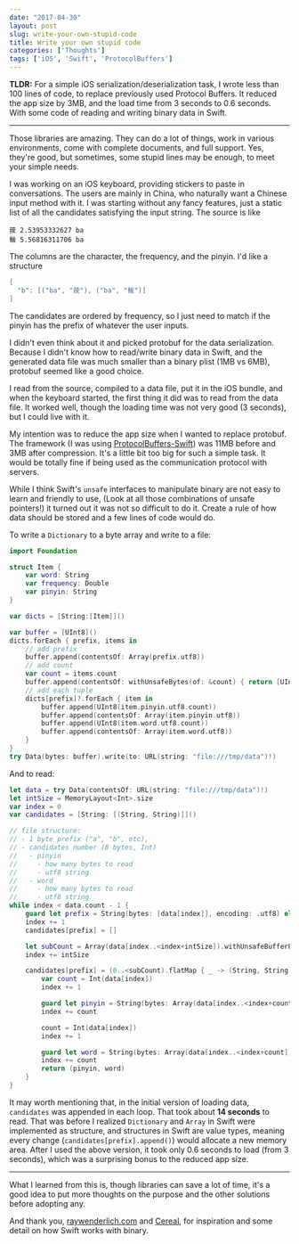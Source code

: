 ```yaml
---
date: "2017-04-30"
layout: post
slug: write-your-own-stupid-code
title: Write your own stupid code
categories: ['Thoughts']
tags: ['iOS', 'Swift', 'ProtocolBuffers']
---
```


**TLDR:** For a simple iOS serialization/deserialization task, I wrote less than 100 lines of code, to replace previously used Protocol Buffers. It reduced the app size by 3MB, and the load time from 3 seconds to 0.6 seconds. With some code of reading and writing binary data in Swift.

---

Those libraries are amazing. They can do a lot of things, work in various environments, come with complete documents, and full support. Yes, they're good, but sometimes, some stupid lines may be enough, to meet your simple needs.

I was working on an iOS keyboard, providing stickers to paste in conversations. The users are mainly in China, who naturally want a Chinese input method with it. I was starting without any fancy features, just a static list of all the candidates satisfying the input string. The source is like

```
菝 2.53953332627 ba
鲅 5.56816311706 ba
```

The columns are the character, the frequency, and the pinyin. I'd like a structure

```swift
[
  "b": [("ba", "菝"), ("ba", "鲅")]
]
```

The candidates are ordered by frequency, so I just need to match if the pinyin has the prefix of whatever the user inputs.

I didn't even think about it and picked protobuf for the data serialization. Because I didn't know how to read/write binary data in Swift, and the generated data file was much smaller than a binary plist (1MB vs 6MB), protobuf seemed like a good choice.

I read from the source, compiled to a data file, put it in the iOS bundle, and when the keyboard started, the first thing it did was to read from the data file. It worked well, though the loading time was not very good (3 seconds), but I could live with it.

My intention was to reduce the app size when I wanted to replace protobuf. The framework (I was using [ProtocolBuffers-Swift](https://github.com/alexeyxo/protobuf-swift)) was 11MB before and 3MB after compression. It's a little bit too big for such a simple task. It would be totally fine if being used as the communication protocol with servers.

While I think Swift's `unsafe` interfaces to manipulate binary are not easy to learn and friendly to use, (Look at all those combinations of unsafe pointers!) it turned out it was not so difficult to do it. Create a rule of how data should be stored and a few lines of code would do.

To write a `Dictionary` to a byte array and write to a file:

```swift
import Foundation

struct Item {
    var word: String
    var frequency: Double
    var pinyin: String
}

var dicts = [String:[Item]]()

var buffer = [UInt8]()
dicts.forEach { prefix, items in
    // add prefix
    buffer.append(contentsOf: Array(prefix.utf8))
    // add count
    var count = items.count
    buffer.append(contentsOf: withUnsafeBytes(of: &count) { return [UInt8]($0) })
    // add each tuple
    dicts[prefix]?.forEach { item in
        buffer.append(UInt8(item.pinyin.utf8.count))
        buffer.append(contentsOf: Array(item.pinyin.utf8))
        buffer.append(UInt8(item.word.utf8.count))
        buffer.append(contentsOf: Array(item.word.utf8))
    }
}
try Data(bytes: buffer).write(to: URL(string: "file:///tmp/data")!)
```

And to read:

```swift
let data = try Data(contentsOf: URL(string: "file:///tmp/data")!)
let intSize = MemoryLayout<Int>.size
var index = 0
var candidates = [String: [(String, String)]]()

// file structure:
// - 1 byte prefix ("a", "b", etc),
// - candidates number (8 bytes, Int)
//   - pinyin
//     - how many bytes to read
//     - utf8 string
//   - word
//     - how many bytes to read
//     - utf8 string
while index < data.count - 1 {
    guard let prefix = String(bytes: [data[index]], encoding: .utf8) else { return }
    index += 1
    candidates[prefix] = []

    let subCount = Array(data[index..<index+intSize]).withUnsafeBufferPointer { UnsafeRawPointer($0.baseAddress!).load(as: Int.self) }
    index += intSize

    candidates[prefix] = (0..<subCount).flatMap { _ -> (String, String)? in
        var count = Int(data[index])
        index += 1

        guard let pinyin = String(bytes: Array(data[index..<index+count]), encoding: .utf8) else { return nil }
        index += count

        count = Int(data[index])
        index += 1

        guard let word = String(bytes: Array(data[index..<index+count]), encoding: .utf8) else { return nil }
        index += count
        return (pinyin, word)
    }
}
```

It may worth mentioning that, in the initial version of loading data, `candidates` was appended in each loop. That took about **14 seconds** to read. That was before I realized `Dictionary` and `Array` in Swift were implemented as structure, and structures in Swift are value types, meaning every change (`candidates[prefix].append()`) would allocate a new memory area. After I used the above version, it took only 0.6 seconds to load (from 3 seconds), which was a surprising bonus to the reduced app size.

---

What I learned from this is, though libraries can save a lot of time, it's a good idea to put more thoughts on the purpose and the other solutions before adopting any.

And thank you, [raywenderlich.com](https://www.raywenderlich.com/148569/unsafe-swift) and [Cereal](https://github.com/Weebly/Cereal), for inspiration and some detail on how Swift works with binary.
